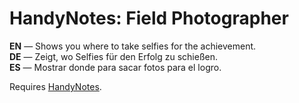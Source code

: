 HandyNotes: Field Photographer
=================================

**EN** — Shows you where to take selfies for the achievement.  
**DE** — Zeigt, wo Selfies für den Erfolg zu schießen.  
**ES** — Mostrar donde para sacar fotos para el logro.

Requires [HandyNotes](http://www.curse.com/addons/wow/handynotes/).
